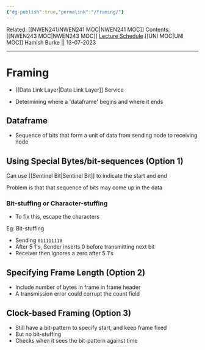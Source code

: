 ```yaml
---
{"dg-publish":true,"permalink":"/framing/"}
---
```


Related: [[NWEN241/NWEN241 MOC\|NWEN241 MOC]]
Contents: [[NWEN243 MOC\|NWEN243 MOC]]
[Lecture Schedule](https://ecs.wgtn.ac.nz/Courses/NWEN243_2023T2/LectureSchedule)
[[UNI MOC\|UNI MOC]]
Hamish Burke || 13-07-2023
***

# Framing

- [[Data Link Layer\|Data Link Layer]] Service

- Determining where a 'dataframe' begins and where it ends

## Dataframe

- Sequence of bits that form a unit of data from sending node to receiving node

## Using Special Bytes/bit-sequences (Option 1)

Can use [[Sentinel Bit\|Sentinel Bit]] to indicate the start and end

Problem is that that sequence of bits may come up in the data

### Bit-stuffing or Character-stuffing

- To fix this, escape the characters

Eg: Bit-stuffing

- Sending `011111110`
- After 5 1's, Sender inserts 0 before transmitting next bit
- Receiver then ignores a zero after 5 1's

## Specifying Frame Length (Option 2)

- Include number of bytes in frame in frame header
- A transmission error could corrupt the count field

## Clock-based Framing (Option 3)

- Still have a bit-pattern to specify start, and keep frame fixed
- But no bit-stuffing
- Checks when it sees the bit-pattern against time 


